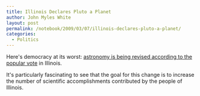 ```yaml
---
title: Illinois Declares Pluto a Planet
author: John Myles White
layout: post
permalink: /notebook/2009/03/07/illinois-declares-pluto-a-planet/
categories:
  - Politics
---
```


Here's democracy at its worst: [astronomy is being revised according to the popular vote](http://blogs.discovermagazine.com/badastronomy/2009/03/05/illinois-plutocrats/) in Illinois.

It's particularly fascinating to see that the goal for this change is to increase the number of scientific accomplishments contributed by the people of Illinois.
